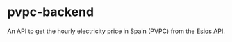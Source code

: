# pvpc-backend

An API to get the hourly electricity price in Spain (PVPC) from the [Esios API](https://api.esios.ree.es/).
